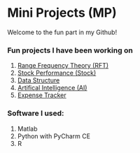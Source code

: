 # Mini Projects (MP)

Welcome to the fun part in my Github! 

### Fun projects I have been working on
1. [Range Frequency Theory (RFT)](https://github.com/fendit/MP/tree/master/RFT)
1. [Stock Performance (Stock)](https://github.com/fendit/MP/tree/master/Stock)
1. [Data Structure](https://github.com/fendit/MP/tree/master/DataStructure)
1. [Artifical Intelligence (AI)](https://github.com/fendit/MP/tree/master/AI/Ladies/Anna)
1. [Expense Tracker](https://github.com/fendit/MP/tree/master/ExpensesTracker)

### Software I used:
1. Matlab
1. Python with PyCharm CE
1. R
